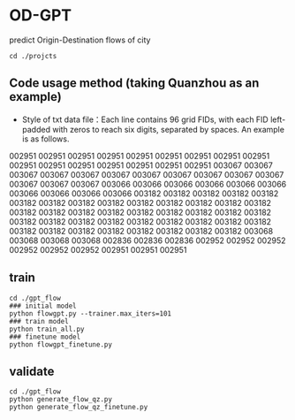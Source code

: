 # OD-GPT
predict Origin-Destination flows of city

```
cd ./projcts
```
## Code usage method (taking Quanzhou as an example)
- Style of txt data file：Each line contains 96 grid FIDs, with each FID left-padded with zeros to reach six digits, separated by spaces. An example is as follows.

002951	002951	002951	002951	002951	002951	002951	002951	002951	002951	002951	002951	002951	002951	002951	002951	003067	003067	003067	003067	003067	003067	003067	003067	003067	003067	003067	003067	003067	003067	003066	003066	003066	003066	003066	003066	003066	003066	003066	003066	003182	003182	003182	003182	003182	003182	003182	003182	003182	003182	003182	003182	003182	003182	003182	003182	003182	003182	003182	003182	003182	003182	003182	003182	003182	003182	003182	003182	003182	003182	003182	003182	003182	003182	003182	003182	003182	003182	003182	003182	003068	003068	003068	003068	002836	002836	002836	002952	002952	002952	002952	002952	002952	002951	002951	002951	

## train
```
cd ./gpt_flow
### initial model
python flowgpt.py --trainer.max_iters=101
### train model
python train_all.py
### finetune model
python flowgpt_finetune.py
```

## validate
```
cd ./gpt_flow
python generate_flow_qz.py
python generate_flow_qz_finetune.py
```
